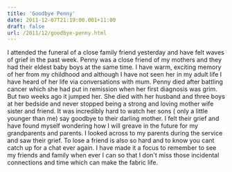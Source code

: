 ```yaml
---
title: 'Goodbye Penny'
date: 2011-12-07T21:19:00.001+11:00
draft: false
url: /2011/12/goodbye-penny.html
---
```


I attended the funeral of a close family friend yesterday and have felt waves of grief in the past week. Penny was a close friend of my mothers and they had their eldest baby boys at the same time. I have warm, exciting memory of her from my childhood and although I have not seen her in my adult life I have heard of her life via conversations with mum. Penny died after battling cancer which she had put in remission when her first diagnosis was grim. But two weeks ago it jumped her. She died with her husband and three boys at her bedside and never stopped being a strong and loving mother wife sister and friend. It was incredibly hard to watch her sons ( only a little younger than me) say goodbye to their darling mother. I felt their grief and have found myself wondering how I will greave in the future for my grandparents and parents. I looked across to my parents during the service and saw their grief. To lose a friend is also so hard and to know you cant catch up for a chat ever again. I have made it a focus to remember to see my friends and family when ever I can so that I don't miss those incidental connections and time which can make the fabric life.